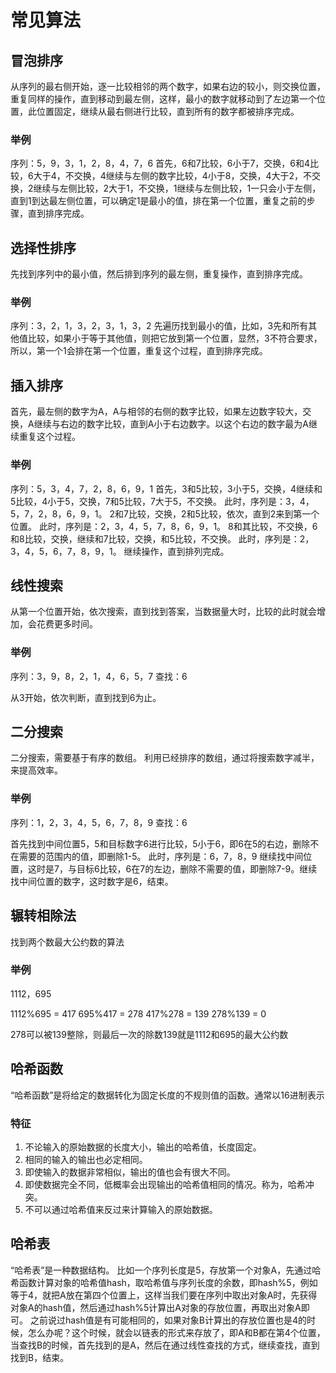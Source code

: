 # 常见算法

## 冒泡排序
从序列的最右侧开始，逐一比较相邻的两个数字，如果右边的较小，则交换位置，重复同样的操作，直到移动到最左侧，这样，最小的数字就移动到了左边第一个位置，此位置固定，继续从最右侧进行比较，直到所有的数字都被排序完成。

### 举例
序列：5，9，3，1，2，8，4，7，6
首先，6和7比较，6小于7，交换，6和4比较，6大于4，不交换，4继续与左侧的数字比较，4小于8，交换，4大于2，不交换，2继续与左侧比较，2大于1，不交换，1继续与左侧比较，1一只会小于左侧，直到1到达最左侧位置，可以确定1是最小的值，排在第一个位置，重复之前的步骤，直到排序完成。

## 选择性排序
先找到序列中的最小值，然后排到序列的最左侧，重复操作，直到排序完成。

### 举例
序列：3，2，1，3，2，3，1，3，2
先遍历找到最小的值，比如，3先和所有其他值比较，如果小于等于其他值，则把它放到第一个位置，显然，3不符合要求，所以，第一个1会排在第一个位置，重复这个过程，直到排序完成。

## 插入排序
首先，最左侧的数字为A，A与相邻的右侧的数字比较，如果左边数字较大，交换，A继续与右边的数字比较，直到A小于右边数字。以这个右边的数字最为A继续重复这个过程。

### 举例
序列：5，3，4，7，2，8，6，9，1
首先，3和5比较，3小于5，交换，4继续和5比较，4小于5，交换，7和5比较，7大于5，不交换。
此时，序列是：3，4，5，7，2，8，6，9，1。
2和7比较，交换，2和5比较，依次，直到2来到第一个位置。
此时，序列是：2，3，4，5，7，8，6，9，1。
8和其比较，不交换，6和8比较，交换，继续和7比较，交换，和5比较，不交换。
此时，序列是：2，3，4，5，6，7，8，9，1。
继续操作，直到排列完成。

## 线性搜索
从第一个位置开始，依次搜索，直到找到答案，当数据量大时，比较的此时就会增加，会花费更多时间。

### 举例
序列：3，9，8，2，1，4，6，5，7
查找：6

从3开始，依次判断，直到找到6为止。

## 二分搜索
二分搜索，需要基于有序的数组。
利用已经排序的数组，通过将搜索数字减半，来提高效率。

### 举例
序列：1，2，3，4，5，6，7，8，9
查找：6

首先找到中间位置5，5和目标数字6进行比较，5小于6，即6在5的右边，删除不在需要的范围内的值，即删除1-5。
此时，序列是：6，7，8，9
继续找中间位置，这时是7，与目标6比较，6在7的左边，删除不需要的值，即删除7-9。继续找中间位置的数字，这时数字是6，结束。

## 辗转相除法
找到两个数最大公约数的算法

### 举例
1112，695

1112%695 = 417
695%417 = 278
417%278 = 139
278%139 = 0

278可以被139整除，则最后一次的除数139就是1112和695的最大公约数

## 哈希函数
“哈希函数”是将给定的数据转化为固定长度的不规则值的函数。通常以16进制表示

### 特征
1. 不论输入的原始数据的长度大小，输出的哈希值，长度固定。
2. 相同的输入的输出也必定相同。
3. 即使输入的数据非常相似，输出的值也会有很大不同。
4. 即使数据完全不同，低概率会出现输出的哈希值相同的情况。称为，哈希冲突。
5. 不可以通过哈希值来反过来计算输入的原始数据。

## 哈希表
“哈希表”是一种数据结构。
比如一个序列长度是5，存放第一个对象A，先通过哈希函数计算对象的哈希值hash，取哈希值与序列长度的余数，即hash%5，例如等于4，就把A放在第四个位置上，这样当我们要在序列中取出对象A时，先获得对象A的hash值，然后通过hash%5计算出A对象的存放位置，再取出对象A即可。
之前说过hash值是有可能相同的，如果对象B计算出的存放位置也是4的时候，怎么办呢？这个时候，就会以链表的形式来存放了，即A和B都在第4个位置，当查找B的时候，首先找到的是A，然后在通过线性查找的方式，继续查找，直到找到B，结束。